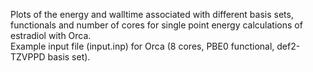 Plots of the energy and walltime associated with different basis sets, functionals and number of cores for single point energy calculations of estradiol with Orca.\
Example input file (input.inp) for Orca (8 cores, PBE0 functional, def2-TZVPPD basis set).

